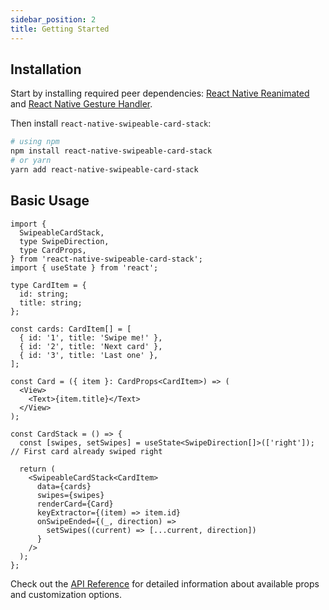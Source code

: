 ```yaml
---
sidebar_position: 2
title: Getting Started
---
```


## Installation

Start by installing required peer dependencies: [React Native Reanimated](https://docs.swmansion.com/react-native-reanimated/docs/fundamentals/getting-started/) and [React Native Gesture Handler](https://docs.swmansion.com/react-native-gesture-handler/docs/fundamentals/installation).

Then install `react-native-swipeable-card-stack`:

```bash
# using npm
npm install react-native-swipeable-card-stack
# or yarn
yarn add react-native-swipeable-card-stack
```

## Basic Usage

```tsx
import {
  SwipeableCardStack,
  type SwipeDirection,
  type CardProps,
} from 'react-native-swipeable-card-stack';
import { useState } from 'react';

type CardItem = {
  id: string;
  title: string;
};

const cards: CardItem[] = [
  { id: '1', title: 'Swipe me!' },
  { id: '2', title: 'Next card' },
  { id: '3', title: 'Last one' },
];

const Card = ({ item }: CardProps<CardItem>) => (
  <View>
    <Text>{item.title}</Text>
  </View>
);

const CardStack = () => {
  const [swipes, setSwipes] = useState<SwipeDirection[]>(['right']); // First card already swiped right

  return (
    <SwipeableCardStack<CardItem>
      data={cards}
      swipes={swipes}
      renderCard={Card}
      keyExtractor={(item) => item.id}
      onSwipeEnded={(_, direction) =>
        setSwipes((current) => [...current, direction])
      }
    />
  );
};
```

Check out the [API Reference](./api-reference) for detailed information about available props and customization options.
